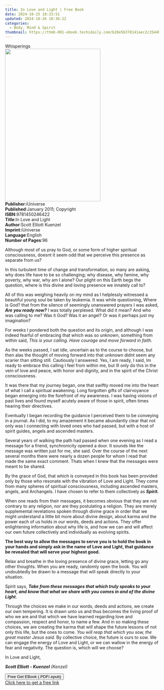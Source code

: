 ```yaml
---
title: In Love and Light | Free Book
date: 2024-10-25 18:33:51
updated: 2024-10-26 10:36:22
categories:
  - Body, Mind & Spirit
thumbnail: https://thmb-001-ebook.techidaily.com/b28e56378141aec2c3544b751ce1a34dd7cb84fd1b4ab9c880bed6809c85010d.jpg
---
```

<main id="book-container">
  <div class="flex flex-col">
    <div class="book-brief flex-1 py-6 px-4 sm:p-6 md:py-10 md:px-8">
      <!-- brief-->
      <div class="book-brief-main">Whisperings</div>
    </div>
    <div
      class="book-meta-info flex-1 grid gap-4 col-start-1 col-end-3 row-start-1 sm:mb-6 sm:grid-cols-4 lg:gap-6 lg:col-start-2 lg:row-end-6 lg:row-span-6 lg:mb-0"
    >
      <div
        class="book-meta-info-left place-content-center mt-4 p-4 text-sm leading-6 col-start-2 col-span-2 dark:text-slate-400"
      >
        <img
          class="w-full h-500 object-cover rounded-lg sm:h-255 sm:col-span-2 lg:col-span-full"
          src="https://img-001-ebook.techidaily.com/54e1041de618a0afa2f95720b51965ceb8cc946b6f5f0242421c20e5ca78b5b9.jpg"
          alt=""
          width="312"
          height="500"
        />
      </div>
      <div
        class="book-meta-info-right mt-2 col-start-1 row-start-2 col-span-3 self-center"
      >
        <!-- meta data  -->
        <div class="flex flex-col px-4 md:px-8">
          <div class="flex-1">
            <strong>Publisher</strong>:<span class="px-2">iUniverse</span>
          </div>
          <div class="flex-1">
            <strong>Published</strong>:<span class="px-2"
              >January 2011; Copyright</span
            >
          </div>
          <div class="flex-1">
            <strong>ISBN</strong>:<span class="px-2">9781450246422</span>
          </div>
          <div class="flex-1">
            <strong>Title</strong>:<span class="px-2">In Love and Light</span>
          </div>
          <div class="flex-1">
            <strong>Author</strong>:<span class="px-2"
              >Scott Elliott Kuenzel</span
            >
          </div>
          <div class="flex-1">
            <strong>Imprint</strong>:<span class="px-2">iUniverse</span>
          </div>
          <div class="flex-1">
            <strong>Language</strong>:<span class="px-2">English</span>
          </div>
          <div class="flex-1">
            <strong>Number of Pages</strong>:<span class="px-2">96</span>
          </div>
        </div>
      </div>
    </div>
    <div class="book-description flex-1 py-6 px-4 sm:p-6 md:py-10 md:px-8">
      <div class="book-description-main">
        <div accordion-content="" id="description">
          <p>
            Although most of us pray to God, or some form of higher spiritual
            consciousness, doesnt it seem odd that we perceive this presence as
            separate from us?
          </p>
          <p>
            In this turbulent time of change and transformation, so many are
            asking, why does life have to be so challenging; why disease, why
            famine, why poverty, why war, why am I alone? Our plight on this
            Earth begs the question, where is this divine and loving presence we
            innately call to?
          </p>
          <p>
            All of this was weighing heavily on my mind as I helplessly
            witnessed a beautiful young soul be taken by leukemia. It was while
            questioning, Where is God? that from the silence of seemingly
            unanswered prayers I was asked, <b><i>Are you ready now?</i></b> I
            was totally perplexed. What did it mean? And who was calling to me?
            Was it God? Was it an angel? Or was it perhaps just my imagination?
          </p>
          <p>
            For weeks I pondered both the question and its origin, and although
            I was indeed fearful of embracing that which was so unknown,
            something from within said,
            <i
              >This is your calling. Have courage and move forward in faith.
            </i>
          </p>
          <p>
            As the weeks passed, I sat idle, uncertain as to the course to
            choose, but then alas the thought of moving forward into that
            unknown didnt seem any scarier than sitting still. Cautiously I
            answered. Yes, I am ready, I said, Im ready to embrace this calling
            I feel from within me, but Ill only do this in the vein of love and
            peace, with honor and dignity, and in the spirit of the Christ
            consciousness.
          </p>
          <p>
            It was there that my journey began, one that swiftly moved me into
            the heart of what I call a spiritual awakening. Long forgotten gifts
            of clairvoyance began emerging into the forefront of my awareness. I
            was having visions of past lives and found myself acutely aware of
            those in spirit, often times hearing their directives.
          </p>
          <p>
            Eventually I began recording the guidance I perceived them to be
            conveying in a journal. As I did, to my amazement it became
            abundantly clear that not only was I connecting with loved ones who
            had passed, but with a host of spirit guides, angels and ascended
            masters.
          </p>
          Several years of walking the path had passed when one evening as I
          read a message for a friend, synchronicity opened a door. It sounds
          like the message was written just for me, she said. Over the course of
          the next several months there were nearly a dozen people for whom I
          read that made the same exact comment. Thats when I knew that the
          messages were meant to be shared.
          <p></p>
          <p>
            By the grace of God, that which is conveyed in this book has been
            provided only by those who resonate with the vibration of Love and
            Light. They come from many spheres of spiritual consciousness,
            including ascended masters, angels, and Archangels. I have chosen to
            refer to them collectively as <b><i>Spirit.</i></b>
          </p>
          <p>
            When one reads from their messages, it becomes obvious that they are
            not contrary to any religion, nor are they postulating a religion.
            They are merely supplemental revelations spoken through divine grace
            in order that we might understand a little bit more about divine
            design, about karma and the power each of us holds in our words,
            deeds and actions. They offer enlightening information about why
            life is, and how we can and will affect our own future collectively
            and individually as evolving spirits.
          </p>
          <p>
            <b
              >The best way to allow the messages to serve you is to hold the
              book in your hands and simply ask in the name of Love and Light,
              that guidance be revealed that will serve your highest good.</b
            >
          </p>
          <p>
            Relax and breathe in the loving presence of divine grace, letting go
            any other thoughts. When you are ready, randomly open the book. You
            will undoubtedly be drawn to a message that will speak directly to
            your situation.
          </p>
          <p>
            Spirit says,
            <b
              ><i
                >Take from these messages that which truly speaks to your heart,
                and know that what we share with you comes in and of the divine
                Light.</i
              ></b
            >
          </p>
          <p>
            Through the choices we make in our words, deeds and actions, we
            create our own tempering. It is drawn unto us and thus becomes the
            living proof of who we are and that which we have learned regarding
            love and compassion, respect and honor, to name a few. And in so
            making these choices, we are creating the karma that will shape the
            future lessons of not only this life, but the ones to come.
            <i
              >You will reap that which you sow, the great master Jesus said.</i
            >
            By collective choice, the future is ours to sow. We can engage the
            energy of Love and Light, or we can wallow in the energy of fear and
            negativity. The question is, which will we choose?
          </p>
          <p>In Love and Light,</p>
          <p>
            <i><b>Scott Elliott - Kuenzel</b> (Kenzel) </i>
          </p>
        </div>
        <div class="accordion-fader"></div>
      </div>
    </div>
    <div class="book-excerpts flex-1 py-6 px-4 sm:p-6 md:py-10 md:px-8"></div>
    <div
      class="book-about-author flex-1 py-6 px-4 sm:p-6 md:py-10 md:px-8"
    ></div>
    <div class="book-free-get flex-1 py-6 px-4 sm:p-6 md:py-10 md:px-8">
      <button
        id="btn-free-get"
        class="bg-blue-500 hover:bg-blue-700 text-white font-bold py-2 px-4 rounded"
      >
        Free Get EBook (.PDF/.epub)
      </button>
      <div id="countdown-display" class="px-2 text-lg mt-2"></div>
      <a
        id="free-link"
        class="hidden bg-blue-500 hover:bg-blue-700 text-white font-bold py-2 px-4 rounded"
        href="https://www.ebooks.com/en-us/book/138576296/in-love-and-light/scott-elliott-kuenzel/"
        target="_blank"
        >Click here to get a free link</a
      >
    </div>
    <script>
      let countdownTime = 0;
      let countdownInterval = null;
      document
        .getElementById('btn-free-get')
        .addEventListener('click', startCountdown);
      function startCountdown() {
        countdownTime = new Date().getTime() + 60000 * 3;
        countdownInterval = setInterval(updateCountdown, 1000);
        document.getElementById('btn-free-get').disabled = true;
        document
          .getElementById('btn-free-get')
          .classList.add('bg-gray-500', 'cursor-not-allowed');
      }
      function updateCountdown() {
        let currentTime = new Date().getTime();
        let timeLeft = countdownTime - currentTime;
        let secondsLeft = Math.floor(timeLeft / 1000);
        document.getElementById('countdown-display').innerHTML =
          `Remaining time: ${secondsLeft} seconds.`;
        if (secondsLeft <= 0) {
          clearInterval(countdownInterval);
          document.getElementById('btn-free-get').classList.add('hidden');
          document.getElementById('free-link').classList.remove('hidden');
          document.getElementById('countdown-display').innerHTML = '';
        }
      }
    </script>
  </div>
</main>
